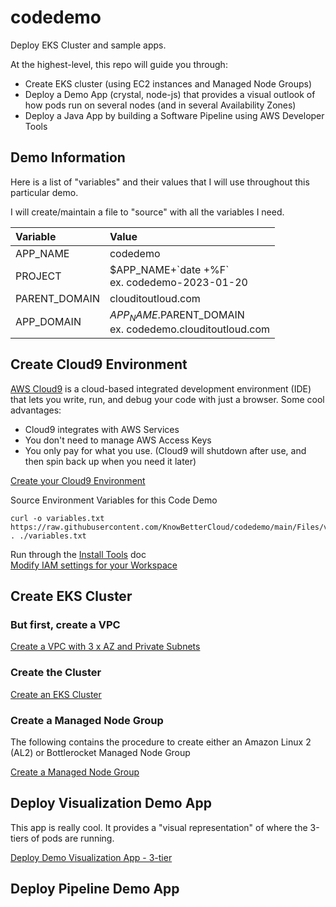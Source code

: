 # codedemo
Deploy EKS Cluster and sample apps.

At the highest-level, this repo will guide you through:

* Create EKS cluster (using EC2 instances and Managed Node Groups)
* Deploy a Demo App (crystal, node-js) that provides a visual outlook of how pods run on several nodes (and in several Availability Zones)
* Deploy a Java App by building a Software Pipeline using AWS Developer Tools

## Demo Information
Here is a list of "variables" and their values that I will use throughout this particular demo.

I will create/maintain a file to "source" with all the variables I need.

| Variable      | Value                 |
|:--------------|:----------------------|
| APP_NAME      | codedemo |
| PROJECT       | \$APP_NAME+\`date +%F\` <br> ex. codedemo-2023-01-20 |
| PARENT_DOMAIN | clouditoutloud.com |
| APP_DOMAIN    | $APP_NAME.$PARENT_DOMAIN <br> ex. codedemo.clouditoutloud.com |

## Create Cloud9 Environment
[AWS Cloud9](https://aws.amazon.com/cloud9/) is a cloud-based integrated development environment (IDE) that lets you write, run, and debug your code with just a browser. 
Some cool advantages:
* Cloud9 integrates with AWS Services
* You don't need to manage AWS Access Keys
* You only pay for what you use. (Cloud9 will shutdown after use, and then spin back up when you need it later)

[Create your Cloud9 Environment](Create_Cloud9_Environment.md)  

Source Environment Variables for this Code Demo
``` 
curl -o variables.txt https://raw.githubusercontent.com/KnowBetterCloud/codedemo/main/Files/variables.txt
. ./variables.txt
```
Run through the [Install Tools](Install_Tools.md) doc  
[Modify IAM settings for your Workspace](./Modify_IAM_Settings.md)

## Create EKS Cluster

### But first, create a VPC
[Create a VPC with 3 x AZ and Private Subnets](./Create_3AZ-VPC_Private_Subnets.md)

### Create the Cluster

[Create an EKS Cluster](./Create_EKS_Cluster.md)

### Create a Managed Node Group
The following contains the procedure to create either an Amazon Linux 2 (AL2) or Bottlerocket Managed Node Group

[Create a Managed Node Group](./Create_Managed_NodeGroup.md)

## Deploy Visualization Demo App
This app is really cool.  It provides a "visual representation" of where the 3-tiers of pods are running.

[Deploy Demo Visualization App - 3-tier](./Deploy_Demo_Visualization_App.md)

## Deploy Pipeline Demo App



